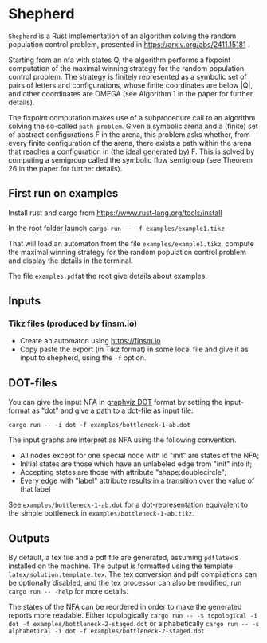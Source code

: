 # Shepherd

`Shepherd` is a Rust implementation of an algorithm solving the random population control problem,
presented in https://arxiv.org/abs/2411.15181 .

Starting from an nfa with states Q, the algorithm performs a fixpoint computation of the 
maximal winning strategy for the random population control problem.
The strategy is finitely represented as a symbolic set of pairs of letters and configurations,
whose finite coordinates are below |Q|,
and other coordinates are OMEGA (see Algorithm 1 in the paper for further details).

The fixpoint computation makes use of a subprocedure call to an algorithm solving the so-called `path problem`.
Given a symbolic arena and a (finite) set of abstract configurations F in the arena,
this problem asks whether, from every finite configuration of the arena,
there exists a path within the arena that reaches a configuration in (the ideal generated by) F.
This is solved by computing a semigroup called the symbolic flow semigroup (see Theorem 26 in the paper for further details).

## First run on examples
Install rust and cargo from https://www.rust-lang.org/tools/install

In the root folder launch
```cargo run -- -f examples/example1.tikz```

That will load an automaton from the file ```examples/example1.tikz```,
compute the maximal winning strategy for the random population control problem
and display the details in the terminal.

The file ```examples.pdf```at the root give details about examples.

## Inputs

### Tikz files (produced by finsm.io)

- Create an automaton using https://finsm.io
- Copy paste the export (in Tikz format) in some local file and give it as input to shepherd, using the `-f` option.

## DOT-files

You can give the input NFA in [graphviz DOT](https://graphviz.org/docs/layouts/dot/) format 
by setting the input-format as "dot" and give a path to a dot-file as input file:

```cargo run -- -i dot -f examples/bottleneck-1-ab.dot```

The input graphs are interpret as NFA using the following convention.

- All nodes except for one special node with id "init" are states of the NFA;
- Initial states are those which have an unlabeled edge from "init" into it;
- Accepting states are those with attribute "shape:doublecircle";
- Every edge with "label" attribute results in a transition over the value of that label

See `examples/bottleneck-1-ab.dot` for a dot-representation equivalent to the simple bottleneck in `examples/bottleneck-1-ab.tikz`.

## Outputs

By default, a tex file and a pdf file are generated, assuming `pdflatex`is installed on the machine.
The output is formatted using the template `latex/solution.template.tex`.
The tex conversion and pdf compilations can be optionally disabled, and the tex processor can also be modified,
run `cargo run -- -help` for more details.

The states of the NFA can be reordered in order to make the generated reports more readable.
Either topologically
```cargo run -- -s topological -i dot -f examples/bottleneck-2-staged.dot```
or alphabetically
```cargo run -- -s alphabetical -i dot -f examples/bottleneck-2-staged.dot```



